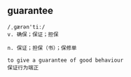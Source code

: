 ## guarantee
```
/ˌɡærən'tiː/
v. 确保；保证；担保

n. 保证；担保（书）；保修单

to give a guarantee of good behaviour
保证行为端正
```